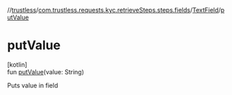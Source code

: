 //[trustless](../../../index.md)/[com.trustless.requests.kyc.retrieveSteps.steps.fields](../index.md)/[TextField](index.md)/[putValue](put-value.md)

# putValue

[kotlin]\
fun [putValue](put-value.md)(value: String)

Puts value in field
